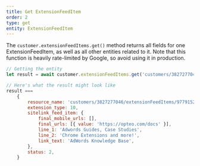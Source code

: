 ```yaml
---
title: Get ExtensionFeedItem
order: 2
type: get
entity: ExtensionFeedItem
---
```


The `customer.extensionFeedItems.get()` method returns all fields for one ExtensionFeedItem, as well as all other entities related to it. Note that this function is heavily rate-limited by Google, so avoid using it in production.

```javascript
// Getting the entity
let result = await customer.extensionFeedItems.get('customers/3827277046/extensionFeedItems/9779152283')

// Here's what the result might look like
result ===
    {
        resource_name: 'customers/3827277046/extensionFeedItems/9779152283',
        extension_type: 10,
        sitelink_feed_item: {
            final_mobile_urls: [],
            final_urls: [{ value: 'https://opteo.com/docs' }],
            line_1: 'Adwords Guides, Case Studies',
            line_2: 'Chrome Extensions and more!',
            link_text: 'AdWords Knowledge Base',
        },
        status: 2,
    }
```

